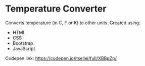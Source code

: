 # Temperature Converter

Converts temperature (in C, F or K) to other units.
Created using:
- HTML
- CSS
- Bootstrap
- JavaScript

Codepen link:
https://codepen.io/itsellej/full/XBBpZp/

